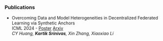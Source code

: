 ### Publications

- Overcoming Data and Model Heterogeneities in Decentralized Federated Learning via Synthetic Anchors <br> ICML 2024 - [Poster](https://icml.cc/virtual/2024/poster/33176) [Arxiv](https://arxiv.org/abs/2405.11525) <br><i>CY Huang, <b>Kartik Srinivas</b>, Xin Zhang, Xiaoxiao Li</i>


